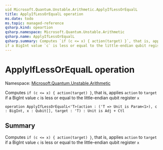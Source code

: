 ```yaml
---
uid Microsoft.Quantum.Unstable.Arithmetic.ApplyIfLessOrEqualL
title: ApplyIfLessOrEqualL operation
ms.date: todo
ms.topic: managed-reference
qsharp.kind: opeartion
qsharp.namespace: Microsoft.Quantum.Unstable.Arithmetic
qsharp.name: ApplyIfLessOrEqualL
qsharp.summary: Computes `if (c <= x) { action(target) }`, that is, applies `action` to `target`
if a BigInt value `c` is less or equal to the little-endian qubit register `x`
---
```


# ApplyIfLessOrEqualL operation

Namespace: [Microsoft.Quantum.Unstable.Arithmetic](xref:Microsoft.Quantum.Unstable.Arithmetic)

Computes `if (c <= x) { action(target) }`, that is, applies `action` to `target`
if a BigInt value `c` is less or equal to the little-endian qubit register `x`
```qsharp
operation ApplyIfLessOrEqualL<'T>(action : ('T => Unit is Param<1>), c : BigInt, x : Qubit[], target : 'T) : Unit is Adj + Ctl
```

## Summary
Computes `if (c <= x) { action(target) }`, that is, applies `action` to `target`
if a BigInt value `c` is less or equal to the little-endian qubit register `x`
